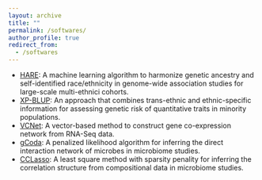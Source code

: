 ```yaml
---
layout: archive
title: ""
permalink: /softwares/
author_profile: true
redirect_from:
  - /softwares
---
```


* [HARE](https://github.com/tanglab/HARE): A machine learning algorithm to harmonize genetic ancestry and self-identified race/ethnicity in genome-wide association studies for large-scale multi-ethnici cohorts.
* [XP-BLUP](https://github.com/tanglab/XP-BLUP): An approach that combines trans-ethnic and ethnic-specific information for assessing genetic risk of quantitative traits in minority populations.
* [VCNet](https://github.com/wangzengmiao/VCNet): A vector-based method to construct gene co-expression network from RNA-Seq data.
* [gCoda](https://github.com/huayingfang/gCoda): A penalized likelihood algorithm for inferring the direct interaction network of microbes in microbiome studies.
* [CCLasso](https://github.com/huayingfang/CCLasso): A least square method with sparsity penality for inferring the correlation structure from compositional data in microbiome studies.
